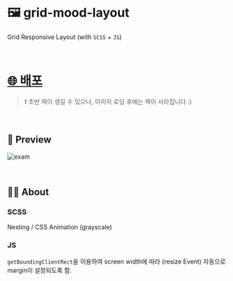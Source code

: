 # 🖼 grid-mood-layout
Grid Responsive Layout (with `SCSS` + `JS`)



<br />


# [🌐 배포](https://thisisyjin.github.io/grid-mood-layout/)

> ❗️ 초반 렉이 생길 수 있으나, 이미지 로딩 후에는 렉이 사라집니다 :)

<br />


## 🎨 Preview

![exam](https://user-images.githubusercontent.com/89119982/175751022-0e6744c7-a75d-4994-8164-5b27aed9ee14.gif)

<br />

## 🙋‍♂️ About


### SCSS

Nesting / CSS Animation (grayscale)


### JS

`getBoundingClientRect`을 이용하여 screen width에 따라 (resize Event) 
자동으로 margin이 설정되도록 함.

